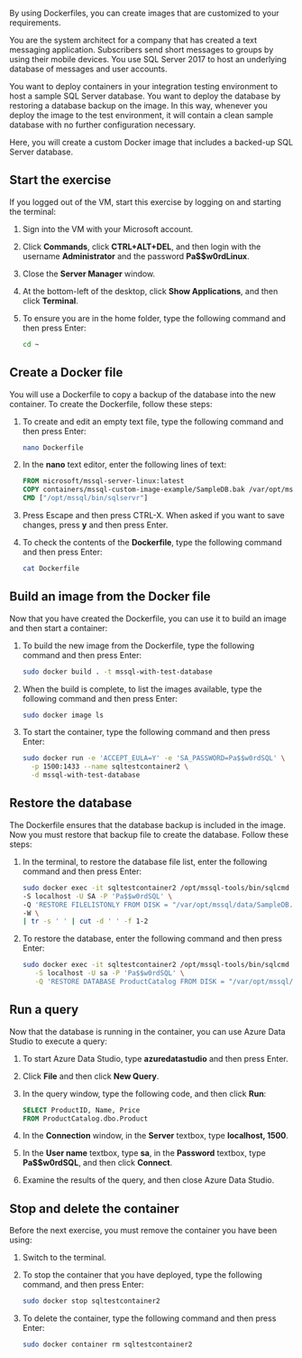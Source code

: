 By using Dockerfiles, you can create images that are customized to your requirements.

You are the system architect for a company that has created a text messaging application. Subscribers send short messages to groups by using their mobile devices. You use SQL Server 2017 to host an underlying database of messages and user accounts.

You want to deploy containers in your integration testing environment to host a sample SQL Server database. You want to deploy the database by restoring a database backup on the image. In this way, whenever you deploy the image to the test environment, it will contain a clean sample database with no further configuration necessary.

Here, you will create a custom Docker image that includes a backed-up SQL Server database.

## Start the exercise

If you logged out of the VM, start this exercise by logging on and starting the terminal:

1. Sign into the VM with your Microsoft account.
1. Click **Commands**, click **CTRL+ALT+DEL**, and then login with the username **Administrator** and the password **Pa$$w0rdLinux**.
1. Close the **Server Manager** window.
1. At the bottom-left of the desktop, click **Show Applications**, and then click **Terminal**.
1. To ensure you are in the home folder, type the following command and then press Enter:

    ```bash
    cd ~
    ```

## Create a Docker file

You will use a Dockerfile to copy a backup of the database into the new container. To create the Dockerfile, follow these steps:

1. To create and edit an empty text file, type the following command and then press Enter:

    ```bash
    nano Dockerfile
    ```

1. In the **nano** text editor, enter the following lines of text:

    ```Dockerfile
    FROM microsoft/mssql-server-linux:latest
    COPY containers/mssql-custom-image-example/SampleDB.bak /var/opt/mssql/data/SampleDB.bak
    CMD ["/opt/mssql/bin/sqlservr"]
    ```

1. Press Escape and then press CTRL-X. When asked if you want to save changes, press **y** and then press Enter.
1. To check the contents of the **Dockerfile**, type the following command and then press Enter:

    ```bash
    cat Dockerfile
    ```

## Build an image from the Docker file

Now that you have created the Dockerfile, you can use it to build an image and then start a container:

1. To build the new image from the Dockerfile, type the following command and then press Enter:

    ```bash
    sudo docker build . -t mssql-with-test-database
    ```

1. When the build is complete, to list the images available, type the following command and then press Enter:

    ```bash
    sudo docker image ls
    ```

1. To start the container, type the following command and then press Enter:

    ```bash
    sudo docker run -e 'ACCEPT_EULA=Y' -e 'SA_PASSWORD=Pa$$w0rdSQL' \
      -p 1500:1433 --name sqltestcontainer2 \
      -d mssql-with-test-database
    ```

## Restore the database

The Dockerfile ensures that the database backup is included in the image. Now you must restore that backup file to create the database. Follow these steps:

1. In the terminal, to restore the database file list, enter the following command and then press Enter:

    ```bash
    sudo docker exec -it sqltestcontainer2 /opt/mssql-tools/bin/sqlcmd \
    -S localhost -U SA -P 'Pa$$w0rdSQL' \
    -Q 'RESTORE FILELISTONLY FROM DISK = "/var/opt/mssql/data/SampleDB.bak"' \
    -W \
    | tr -s ' ' | cut -d ' ' -f 1-2
    ```

1. To restore the database, enter the following command and then press Enter:

    ```bash
    sudo docker exec -it sqltestcontainer2 /opt/mssql-tools/bin/sqlcmd \
       -S localhost -U sa -P 'Pa$$w0rdSQL' \
       -Q 'RESTORE DATABASE ProductCatalog FROM DISK = "/var/opt/mssql/data/SampleDB.bak" WITH MOVE "ProductCatalog" TO "/var/opt/mssql/data/ProductCatalog.mdf", MOVE "ProductCatalog_log" TO "/var/opt/mssql/data/ProductCatalog.ldf"'
    ```

## Run a query

Now that the database is running in the container, you can use Azure Data Studio to execute a query:

1. To start Azure Data Studio, type **azuredatastudio** and then press Enter.
1. Click **File** and then click **New Query**.
1. In the query window, type the following code, and then click **Run**:

    ```SQL
    SELECT ProductID, Name, Price
    FROM ProductCatalog.dbo.Product
    ```

1. In the **Connection** window, in the **Server** textbox, type **localhost, 1500**.
1. In the **User name** textbox, type **sa**, in the **Password** textbox, type **Pa$$w0rdSQL**, and then click **Connect**.
1. Examine the results of the query, and then close Azure Data Studio.

## Stop and delete the container

Before the next exercise, you must remove the container you have been using:

1. Switch to the terminal.
1. To stop the container that you have deployed, type the following command, and then press Enter:

    ```bash
    sudo docker stop sqltestcontainer2
    ```

1. To delete the container, type the following command and then press Enter:

    ```bash
    sudo docker container rm sqltestcontainer2
    ```